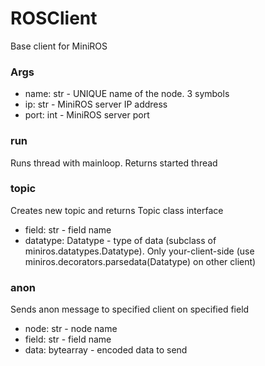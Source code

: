 # ROSClient
Base client for MiniROS

### Args
- name: str - UNIQUE name of the node. 3 symbols
- ip: str - MiniROS server IP address
- port: int - MiniROS server port

### run
Runs thread with mainloop. Returns started thread

### topic
Creates new topic and returns Topic class interface
- field: str - field name
- datatype: Datatype - type of data (subclass of miniros.datatypes.Datatype). 
Only your-client-side (use miniros.decorators.parsedata(Datatype) on other client)

### anon
Sends anon message to specified client on specified field
- node: str - node name
- field: str - field name
- data: bytearray - encoded data to send